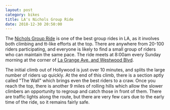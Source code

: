 ```yaml
---
layout: post
category: bikes
title: LA's Nichols Group Ride
date: 2018-12-30 20:50:00
---
```


The [Nichols Group Ride](https://www.lagrange.org/nichols/) is one of the best group rides in LA, as it involves both climbing and tt-like efforts at the top. There are anywhere from 20-100 riders participating, and everyone is likely to find a small group of riders who can maintain the same pace. The ride meets at 8:00am every Sunday morning at the corner of [La Grange Ave. and Westwood Blvd](https://www.google.com/maps/place/1990+Westwood+Blvd,+Los+Angeles,+CA+90025).

The initial climb out of Hollywood is just over 10 minutes, and splits the large number of riders up quickly. At the end of this climb, there is a section aptly called "The Wall" which brings even the best riders to a craw. Once you reach the top, there is another 9 miles of rolling hills which allow the slower climbers an opportunity to regroup and catch those in front of them. There are traffic lights along the route, but there are very few cars due to the early time of the ride, so it remains fairly safe.